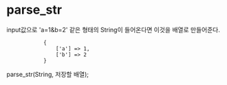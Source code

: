 # parse_str

input값으로
'a=1&b=2' 같은 형태의 String이 들어온다면 이것을 배열로 만들어준다.

                {
                    ['a'] => 1,
                    ['b'] => 2
                }

parse_str(String, 저장할 배열);
